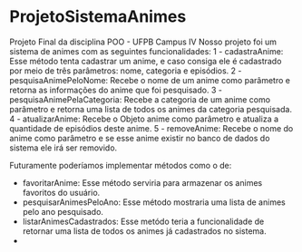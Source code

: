 # ProjetoSistemaAnimes
 Projeto Final da disciplina POO - UFPB Campus IV
 Nosso projeto foi um sistema de animes com as seguintes funcionalidades:
1 - cadastraAnime: Esse método tenta cadastrar um anime, e caso consiga ele é cadastrado por meio de três parâmetros: nome, categoria e episódios. 
2 - pesquisaAnimePeloNome: Recebe o nome de um anime como parâmetro e retorna as informações do anime que foi pesquisado. 
3 - pesquisaAnimePelaCategoria: Recebe a categoria de um anime como parâmetro e retorna uma lista de todos os animes da categoria pesquisada. 
4 - atualizarAnime: Recebe o Objeto anime como parâmetro e atualiza a quantidade de episódios deste anime. 
5 - removeAnime: Recebe o nome do anime como parâmetro e se esse anime existir no banco de dados do sistema ele irá ser removido.

 Futuramente poderíamos implementar métodos como o de:
- favoritarAnime: Esse método serviria para armazenar os animes favoritos do usuário.
- pesquisarAnimesPeloAno: Esse método mostraria uma lista de animes pelo ano pesquisado.
- listarAnimesCadastrados: Esse metódo teria a funcionalidade de retornar uma lista de todos os animes já cadastrados no sistema.
- 
